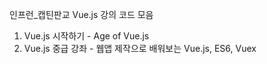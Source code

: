 인프런_캡틴판교 Vue.js 강의 코드 모음
  1. Vue.js 시작하기 - Age of Vue.js
  2. Vue.js 중급 강좌 - 웹앱 제작으로 배워보는 Vue.js, ES6, Vuex
